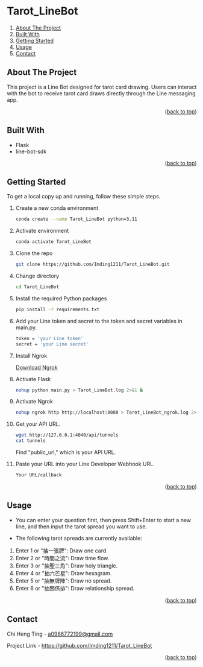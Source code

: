 <a id="readme-top"></a>
# Tarot_LineBot


<ol>
  <li><a href="#about-the-project">About The Project</a></li>
  <li><a href="#built-with">Built With</a></li>
  <li><a href="#getting-started">Getting Started</a></li>
  <li><a href="#usage">Usage</a></li>
  <li><a href="#contact">Contact</a></li>
</ol>

## About The Project

This project is a Line Bot designed for tarot card drawing. Users can interact with the bot to receive tarot card draws directly through the Line messaging app.

<p align="right">(<a href="#readme-top">back to top</a>)</p>

## Built With

* Flask
* line-bot-sdk
  
<p align="right">(<a href="#readme-top">back to top</a>)</p>

## Getting Started

To get a local copy up and running, follow these simple steps.

1. Create a new conda environment
   ```sh
   conda create --name Tarot_LineBot python=3.11
   ```
   
2. Activate environment
   ```sh
   conda activate Tarot_LineBot
   ```

3. Clone the repo
   ```sh
   git clone https://github.com/Imding1211/Tarot_LineBot.git
   ```
   
4. Change directory
   ```sh
   cd Tarot_LineBot
   ```
   
5. Install the required Python packages
   ```sh
   pip install -r requirements.txt
   ```

6. Add your Line token and secret to the token and secret variables in main.py.
   ```sh
   token = 'your Line token'
   secret = 'your Line secret'
   ```
   
7. Install Ngrok

   [Download Ngrok](https://ngrok.com/download)

8. Activate Flask
   ```sh
   nohup python main.py > Tarot_LineBot.log 2>&1 &
   ```

9. Activate Ngrok
   ```sh
   nohup ngrok http http://localhost:8080 > Tarot_LineBot_ngrok.log 2>&1 &
   ```
   
10. Get your API URL.
    ```sh
    wget http://127.0.0.1:4040/api/tunnels
    cat tunnels
    ```

    Find "public_url," which is your API URL.

11. Paste your URL into your Line Developer Webhook URL.
    ```sh
    Your URL/callback
    ```

<p align="right">(<a href="#readme-top">back to top</a>)</p>

## Usage

* You can enter your question first, then press Shift+Enter to start a new line, and then input the tarot spread you want to use.

* The following tarot spreads are currently available:

1. Enter 1 or "抽一張牌": Draw one card.
2. Enter 2 or "時間之流": Draw time flow.
3. Enter 3 or "抽聖三角": Draw holy triangle.
4. Enter 4 or "抽六芒星": Draw hexagram.
5. Enter 5 or "抽無牌陣": Draw no spread.
6. Enter 6 or "抽關係排": Draw relationship spread.

<p align="right">(<a href="#readme-top">back to top</a>)</p>

## Contact

Chi Heng Ting - a0986772199@gmail.com

Project Link - https://github.com/Imding1211/Tarot_LineBot

<p align="right">(<a href="#readme-top">back to top</a>)</p>
